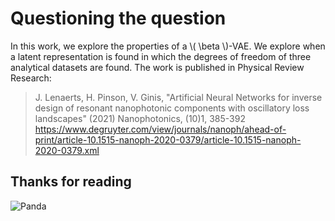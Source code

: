 # Questioning the question

In this work, we explore the properties of a \\( \beta \\)-VAE. We explore when a latent representation is found in which the degrees of freedom of three analytical datasets are found. The work is published in Physical Review Research: 

> J. Lenaerts, H. Pinson, V. Ginis, "Artificial Neural Networks for inverse design of resonant nanophotonic components with oscillatory loss landscapes" (2021)  Nanophotonics, (10)1, 385-392 https://www.degruyter.com/view/journals/nanoph/ahead-of-print/article-10.1515-nanoph-2020-0379/article-10.1515-nanoph-2020-0379.xml


## Thanks for reading

![Panda](https://external-preview.redd.it/RsZU36PJEw4NcTjHlRRmVcb3vNQIFsHpW_XcBeafHXU.gif?format=mp4&s=cd5e3dd93dd4da376b7441a387d1ada28bb722b4)
